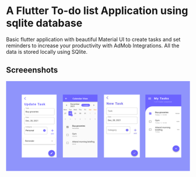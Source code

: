 # A Flutter To-do list Application using sqlite database

Basic flutter application with beautiful Material UI to create tasks and set reminders to increase your productivity with AdMob Integrations.
All the data is stored locally using SQlite.

## Screeenshots
![](images/Z943GK9yDmwj_1024_500.png)
